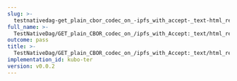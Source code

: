 ```yaml
---
slug: >-
  testnativedag-get_plain_cbor_codec_on_-ipfs_with_accept-_text-html_returns_html_(dag-index-html)-header_content-type
full_name: >-
  TestNativeDag/GET_plain_CBOR_codec_on_/ipfs_with_Accept:_text/html_returns_HTML_(dag-index-html)/Header_Content-Type
outcome: pass
title: >-
  TestNativeDag/GET_plain_CBOR_codec_on_/ipfs_with_Accept:_text/html_returns_HTML_(dag-index-html)/Header_Content-Type
implementation_id: kubo-ter
version: v0.0.2
---
```


